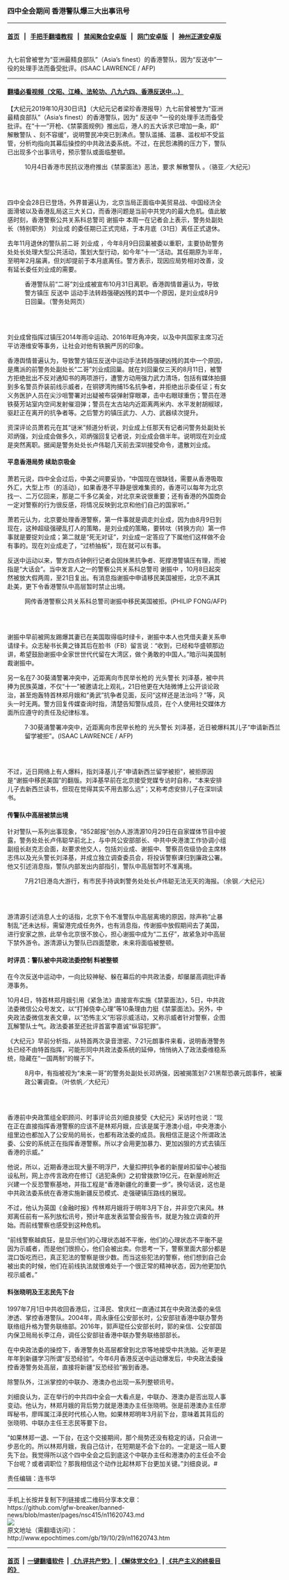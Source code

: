 ### 四中全会期间 香港警队爆三大出事讯号
------------------------

#### [首页](https://github.com/gfw-breaker/banned-news/blob/master/README.md) &nbsp;&nbsp;|&nbsp;&nbsp; [手把手翻墙教程](https://github.com/gfw-breaker/guides/wiki) &nbsp;&nbsp;|&nbsp;&nbsp; [禁闻聚合安卓版](https://github.com/gfw-breaker/bn-android) &nbsp;&nbsp;|&nbsp;&nbsp; [网门安卓版](https://github.com/oGate2/oGate) &nbsp;&nbsp;|&nbsp;&nbsp; [神州正道安卓版](https://github.com/SzzdOgate/update) 



<div><img alt="" class="aligncenter wp-post-image" src="http://i.epochtimes.com/assets/uploads/2019/10/000_1KW9IG-600x400.jpg"/>
<div class="red16 caption">
 <p>
  九七前曾被誉为“亚洲最精良部队”（Asia’s finest）的香港警队，因为“反送中”一役的处理手法而备受批评。(ISAAC LAWRENCE / AFP)
 </p>
</div>
</div><hr/>

#### [翻墙必看视频（文昭、江峰、法轮功、八九六四、香港反送中...）](https://github.com/gfw-breaker/banned-news/blob/master/pages/links.md)

<div><p>
 【大纪元2019年10月30日讯】（大纪元记者梁珍香港报导）九七前曾被誉为“亚洲最精良部队”（Asia’s finest）的香港警队，因为“
 <ok href="http://www.epochtimes.com/gb/tag/%E5%8F%8D%E9%80%81%E4%B8%AD.html">
  反送中
 </ok>
 ”一役的处理手法而备受批评。在“十一”开枪、《禁蒙面规例》推出后，港人的五大诉求已增加一条，即“
 <ok href="http://www.epochtimes.com/gb/tag/%E8%A7%A3%E6%95%A3%E8%AD%A6%E9%98%9F.html">
  解散警队
 </ok>
 、刻不容缓”，说明警民冲突已到沸点。警队滥捕、滥暴、滥权却不受监管，分析均指向其幕后操控的中共政法委系统。不过，在民怨沸腾的压力下，警队已出现多个出事讯号，预示警队或面临整顿。
</p>
<figure class="wp-caption aligncenter" id="attachment_11620781" style="width: 600px">
 <ok href="http://i.epochtimes.com/assets/uploads/2019/10/photo6105074335573191242_cut1-e1572378844700.jpg">
  <img alt="" class="size-large wp-image-11620781" src="http://i.epochtimes.com/assets/uploads/2019/10/photo6105074335573191242_cut1-600x468.jpg"/>
 </ok>
 <br/><figcaption class="wp-caption-text">
  10月4日香港市民抗议港府推出《禁蒙面法》恶法，要求
  <ok href="http://www.epochtimes.com/gb/tag/%E8%A7%A3%E6%95%A3%E8%AD%A6%E9%98%9F.html">
   解散警队
  </ok>
  。（骆亚／大纪元）
 </figcaption><br/>
</figure><br/>
<p>
 四中全会28日已登场，外界普遍认为，北京当局正面临中美贸易战、中国经济全面滑坡以及香港乱局这三大关口，而香港问题是当前中共党内的最大危机。值此敏感时刻，香港警察公共关系科总警司
 <ok href="http://www.epochtimes.com/gb/tag/%E8%B0%A2%E6%8C%AF%E4%B8%AD.html">
  谢振中
 </ok>
 本周一在记者会上表示，警务处副处长（特别职务）
 <ok href="http://www.epochtimes.com/gb/tag/%E5%88%98%E4%B8%9A%E6%88%90.html">
  刘业成
 </ok>
 的委任期已正式完结，于本月底（31日）离任正式退休。
</p>
<p>
 去年11月退休的警队前二哥
 <ok href="http://www.epochtimes.com/gb/tag/%E5%88%98%E4%B8%9A%E6%88%90.html">
  刘业成
 </ok>
 ，今年8月9日回巢被委以重职，主要协助警务处处长处理大型公共活动，策划大型行动，如今年“十一”活动。其任期原为半年，至明年2月届满，但刘却提前于本月底离任。警方表示，现因应局势相对改善，没有延长委任刘业成的需要。
</p>
<figure class="wp-caption aligncenter" id="attachment_11620782" style="width: 450px">
 <ok href="http://i.epochtimes.com/assets/uploads/2019/10/2019-10-29.png">
  <img alt="" class="wp-image-11620782 size-medium" src="http://i.epochtimes.com/assets/uploads/2019/10/2019-10-29-450x385.png"/>
 </ok>
 <br/><figcaption class="wp-caption-text">
  香港警队前“二哥”刘业成被宣布10月31日离职。香港舆情普遍认为，导致警方镇压
  <ok href="http://www.epochtimes.com/gb/tag/%E5%8F%8D%E9%80%81%E4%B8%AD.html">
   反送中
  </ok>
  运动手法转趋强硬凶残的其中一个原因，是刘业成8月9日回巢。（警务处网页）
 </figcaption><br/>
</figure><br/>
<p>
 刘业成曾指挥过镇压2014年雨伞运动、2016年旺角冲突，以及中共国家主席习近平访港维安等事务，让社会对他有铁腕严厉的印象。
</p>
<p>
 香港舆情普遍认为，导致警方镇压反送中运动手法转趋强硬凶残的其中一个原因，是鹰派的前警务处副处长“二哥”刘业成回巢。就在刘回巢仅三天的8月11日，被警方拒绝批出不反对通知书的两项游行，遭警方动用强力武力清场，包括有媒体拍摄到多名警员乔装前线示威者，在铜锣湾拘捕15名抗争者，并拒绝出示委任证；有女义务医护人员在尖沙咀警署对出疑被布袋弹射穿眼罩，击中右眼球重伤；警员在港铁葵芳站室内空间发射催泪弹；警员在太古站内近距离两米内、水平发射胡椒球，驱赶正在离开的抗争者等。之后警方的镇压武力、人力、武器续次提升。
</p>
<p>
 资深评论员萧若元在其“谜米”频道分析说，刘业成上任那天有记者问警务处副处长邓炳强，刘业成会做多久，邓炳强回复记者说，刘业成会做半年。说明现在刘业成是突然离职。据闻是警务处处长卢伟聪几天前去深圳接受命令，遣散刘业成。
</p>
<h4>
 平息香港局势 续助京吸金
</h4>
<p>
 萧若元说，四中全会过后，中美之间要妥协，“中国现在很缺钱，需要从香港吸取外汇，大型上市（的活动），如果香港不平静是很难集资的，香港可以每年为北京找一、二万亿回来，那是二千多亿美金，对北京来说很重要；还有香港的外国商会一定对警察的行为很反感，将情况反映到北京和他们自己的国家听。”
</p>
<p>
 萧若元认为，北京要处理香港警察，第一件事就是调走刘业成，因为由8月9日到现在，这种超级强硬乱打人的策略，是刘业成的策略，要转呔（转换方向）第一件事就是要捉刘业成；第二就是“死无对证”，刘业成一定答应了下属他们这样做不会有事的。现在刘业成走了，“过桥抽板”，现在就可以有事。
</p>
<p>
 反送中运动以来，警方四点钟例行记者会因抹黑抗争者、死撑港警镇压有理，而被指是“大话会”。当中发言人之一的警察公共关系科总警司
 <ok href="http://www.epochtimes.com/gb/tag/%E8%B0%A2%E6%8C%AF%E4%B8%AD.html">
  谢振中
 </ok>
 ，10月8日起突然被放大假两周，至21日复出。有消息指谢振中申请移民美国被拒，北京不满其赴美，更下令香港警队中高层暂时禁止出境。
</p>
<figure class="wp-caption aligncenter" id="attachment_11620790" style="width: 600px">
 <ok href="http://i.epochtimes.com/assets/uploads/2019/10/000_1JC8FO-e1572379070961.jpg">
  <img alt="" class="size-large wp-image-11620790" src="http://i.epochtimes.com/assets/uploads/2019/10/000_1JC8FO-600x399.jpg"/>
 </ok>
 <br/><figcaption class="wp-caption-text">
  网传香港警察公共关系科总警司谢振中移民美国被拒。(PHILIP FONG/AFP)
 </figcaption><br/>
</figure><br/>
<p>
 谢振中早前被网友踢爆其妻已在美国取得临时绿卡，谢振中本人也凭借夫妻关系申请绿卡。众志秘书长黄之锋其后在脸书（FB）留言说：“收到，已经和华盛顿那边讲，希望鼓励谢振中全家世世代代留在大湾区，做个勇敢的中国人。”暗示叫美国制裁谢振中。
</p>
<p>
 另一名在7·30葵涌警署冲突中，近距离向市民举长枪的
 <ok href="http://www.epochtimes.com/gb/tag/%E5%85%89%E5%A4%B4%E8%AD%A6%E9%95%BF.html">
  光头警长
 </ok>
 刘泽基，被中共捧为民族英雄，不仅“十一”被邀请北上观礼，21日他更在大陆微博上公开谈论政治，甚至炮轰特首林郑月娥和“勇武”抗争者见面，反问“这样还是法治吗？”等，风头一时无两。警方回复传媒查询时指，清楚告知警队成员，在个人使用社交媒体方面所应遵守的责任及纪律标准。
</p>
<figure class="wp-caption aligncenter" id="attachment_11620797" style="width: 600px">
 <ok href="http://i.epochtimes.com/assets/uploads/2019/10/000_1J76GV-e1572379302965.jpg">
  <img alt="" class="size-large wp-image-11620797" src="http://i.epochtimes.com/assets/uploads/2019/10/000_1J76GV-600x400.jpg"/>
 </ok>
 <br/><figcaption class="wp-caption-text">
  7·30葵涌警署冲突中，近距离向市民举长枪的
  <ok href="http://www.epochtimes.com/gb/tag/%E5%85%89%E5%A4%B4%E8%AD%A6%E9%95%BF.html">
   光头警长
  </ok>
  刘泽基，近日被爆料其儿子“申请新西兰留学被拒”。(ISAAC LAWRENCE / AFP)
 </figcaption><br/>
</figure><br/>
<p>
 不过，近日网络上有人爆料，指刘泽基儿子“申请新西兰留学被拒”，被拒原因是“谢振中移民美国”的翻版。刘泽基早前在北京接受党媒专访时自称，“本来安排儿子去新西兰读书，但现在觉得其实不用去那么远”；又称考虑安排儿子在深圳读书。
</p>
<h4>
 传警队中高层被禁出境
</h4>
<p>
 针对警队一系列出事现象，“852邮报”创办人游清源10月29日在自家媒体节目中披露，警务处处长卢伟聪早前北上，与中共公安部部长、中共中央港澳工作协调小组副组长赵克志会面，赵要求他交人，包括刘业成、谢振中、警察员佐级协会主席林志伟以及光头警长刘泽基，并成立独立调查委员会，将投诉警察课归到廉政公署。他又引述消息指，警队内部发出内部指引，警队中高层暂时不准离境。
</p>
<figure class="wp-caption aligncenter" id="attachment_11620800" style="width: 600px">
 <ok href="http://i.epochtimes.com/assets/uploads/2019/10/1_7_photo_2019-07-21_16-17-44-e1572379344702.jpg">
  <img alt="" class="size-large wp-image-11620800" src="http://i.epochtimes.com/assets/uploads/2019/10/1_7_photo_2019-07-21_16-17-44-600x401.jpg"/>
 </ok>
 <br/><figcaption class="wp-caption-text">
  7月21日港岛大游行，有市民手持讽刺警务处处长卢伟聪无法无天的海报。（余钢／大纪元）
 </figcaption><br/>
</figure><br/>
<p>
 游清源引述消息人士的话指，北京下令不准警队中高层离境的原因，除声称“止暴制乱”还未达标，需留港完成任务外，也有消息指，传谢振中放假期间去了美国，进行安家之旅，此举令北京很不放心，担心谢振中成为“二五仔”，故紧急对中高层下禁外游令。游清源认为警队已四面楚歌，未来将面临被整顿。
</p>
<h4>
 时评员：警队被中共政法委控制 料被整顿
</h4>
<p>
 在今次反送中运动中，一向比较神秘、躲在幕后的中共政法委，却屡屡高调批评香港事务。
</p>
<p>
 10月4日，特首林郑月娥引用《紧急法》直接宣布实施《禁蒙面法》，5日，中共政法委微信公众号发文，以“打掉侥幸心理”等10条理由力挺《禁蒙面法》。另外，中央政法委微信发表文章，以“恐怖主义”形容示威活动，又称示威者针对警察，企图瓦解警队士气。政法委甚至还批评首富李嘉诚“纵容犯罪”。
</p>
<p>
 《大纪元》早前分析指，从特首两次录音泄密、7·21元朗事件来看，说明香港警务处已经不由特首指挥，可能形同中共政法委系统的延伸，悄悄纳入了政法委维稳系统，隐藏在“一国两制”的幌子下。
</p>
<figure class="wp-caption aligncenter" id="attachment_11620802" style="width: 600px">
 <ok href="http://i.epochtimes.com/assets/uploads/2019/10/deng-bingqiang_cut-e1572379392247.jpg">
  <img alt="" class="size-large wp-image-11620802" src="http://i.epochtimes.com/assets/uploads/2019/10/deng-bingqiang_cut-600x440.jpg"/>
 </ok>
 <br/><figcaption class="wp-caption-text">
  8月中，有指被视为“未来一哥”的警务处副处长邓炳强，因被揭策划7·21黑帮恐袭元朗事件，被廉政公署调查。（叶依帆／大纪元）
 </figcaption><br/>
</figure><br/>
<p>
 香港前中央政策组全职顾问、时事评论员刘细良接受《大纪元》采访时也说：“现在正在直接指挥香港警察的应该不是林郑月娥，应该是属于港澳小组，中央港澳小组里边也都加入了公安局的局长，也都有政法委的成员。我相信正是这个所谓政法委、公安的系统正在指挥香港警察。所以才会用更加暴力、更加凶狠的方式去镇压香港的示威。”
</p>
<p>
 他说，所以，近期香港出现大量不明浮尸，大量扣押抗争者的新屋岭扣留中心被指设私刑，网上亦传言政府在修订《逃犯条例》之初曾拨款19亿元，在新屋岭附近兴建一个反恐警察基地，并指工程是“香港新疆化的重要一步”。换句话说，这也是中共政法委系统在香港实施新疆反恐模式、走强硬镇压路线的展现。
</p>
<p>
</p>
<p>
 不过，他认为英国《金融时报》传林郑月娥将于明年3月下台，并非空穴来风。林郑离任前有一系列放松讯号，预计年底发表监警会报告书，就是为独立调查的开始。而前线警察也感受到这种危机。
</p>
<p>
 “前线警察越疯狂，是显示他们的心理状态越不平衡，他们的心理状态不平衡不是因为示威者，而是他们很担心，他们会被出卖。你思考一下，警察里面大部分都是混口饭吃而已，真正犯法的警察是很少数。而当这些犯法的警察，他们想到自己会被出卖的时候，他们在前线执法就很难处于一个很正常的精神状态，因为他更加仇视示威者。”
</p>
<h4>
 料张晓明及王志民先下台
</h4>
<p>
 1997年7月1日中共收回香港后，江泽民、曾庆红一直通过其在中央政法委的亲信渗透、掌控香港警队。2004年，周永康任公安部长时，公安部驻香港中联办警务联络组升格为警务联络部。2016年，郭声琨任公安部长时，郭的亲信、公安部国内保卫局局长李江舟，调任公安部驻香港中联办警务联络部部长。
</p>
<p>
 在中央政法委的操控下，香港警务处高层都曾到北京等地接受中共洗脑。近年更是年年到新疆学习所谓“反恐经验”。今年6月香港反送中运动爆发后，中央政法委操控香港警务处高层，直接将新疆“反恐经验”搬到香港。
</p>
<p>
 除警队外，江派掌控的中联办、港澳办也出现一系列整顿讯号。
</p>
<p>
 刘细良认为，正在举行的中共四中全会一大看点是，中联办、港澳办是否出现人事变动。他认为，林郑月娥的背后势力就是港澳办主任张晓明。张是前港澳办主任廖晖秘书，廖晖属江泽民时代核心人物。如果林郑明年3月前下台，意味着其背后的张晓明、中联办主任王志民等要下台。
</p>
<p>
 “如果林郑一退、一下台，在这个交接期间，那个局势还没有稳定的话，只会进一步恶化的。所以林郑月娥，我自己估计，在短期是不会下台的。一定是这一班人要先下台。我觉得所以这个四中全会之后到底这个中联办主任和港澳办的主任会不会下台呢？或者调职位？那我相信这个动作比起林郑下台更加关键。”刘细良说。#
</p>
<p>
 责任编辑：连书华
</p>
</div>
<hr/>
手机上长按并复制下列链接或二维码分享本文章：<br/>
https://github.com/gfw-breaker/banned-news/blob/master/pages/nsc415/n11620743.md <br/>
<a href='https://github.com/gfw-breaker/banned-news/blob/master/pages/nsc415/n11620743.md'><img src='https://github.com/gfw-breaker/banned-news/blob/master/pages/nsc415/n11620743.md.png'/></a> <br/>
原文地址（需翻墙访问）：http://www.epochtimes.com/gb/19/10/29/n11620743.htm


------------------------
#### [首页](https://github.com/gfw-breaker/banned-news/blob/master/README.md) &nbsp;|&nbsp; [一键翻墙软件](https://github.com/gfw-breaker/nogfw/blob/master/README.md) &nbsp;| [《九评共产党》](https://github.com/gfw-breaker/9ping.md/blob/master/README.md#九评之一评共产党是什么) | [《解体党文化》](https://github.com/gfw-breaker/jtdwh.md/blob/master/README.md) | [《共产主义的终极目的》](https://github.com/gfw-breaker/gczydzjmd.md/blob/master/README.md)


<img src='http://gfw-breaker.win/banned-news/pages/nsc415/n11620743.md' width='0px' height='0px'/>